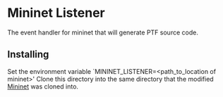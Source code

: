 # Mininet Listener

The event handler for mininet that will generate PTF source code.


## Installing

Set the environment variable `MININET_LISTENER=<path_to_location of mininet>'
Clone this directory into the same directory that the modified [Mininet](https://github.com/KirkEasterson/mininet) was cloned into.